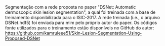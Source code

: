 Segmentação com a rede proposta no paper "DSNet: Automatic dermoscopic skin lesion segmentation", a qual foi treinada com a base de treinamento disponibilizada para o ISIC-2017. 
A rede treinada (i.e., o arquivo DSNet.hdf5) foi enviada para mim pelo próprio autor do paper. 
Os códigos fonte utilizados para o treinamento estão disponíveis no GitHub do autor:
https://github.com/kamruleee51/Skin-Lesion-Segmentation-Using-Proposed-DSNet

